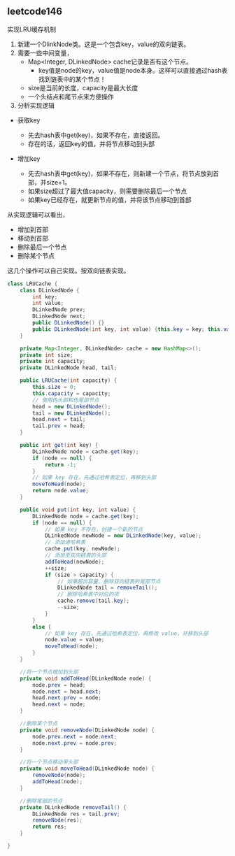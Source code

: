 ## leetcode146
实现LRU缓存机制

1. 新建一个DlinkNode类。这是一个包含key，value的双向链表。
2. 需要一些中间变量，
    * Map<Integer, DLinkedNode> cache记录是否有这个节点。
        * key值是node的key，value值是node本身。这样可以直接通过hash表找到链表中的某个节点！
    * size是当前的长度，capacity是最大长度
    * 一个头结点和尾节点来方便操作
3. 分析实现逻辑

* 获取key
    * 先去hash表中get(key)，如果不存在，直接返回。
    * 存在的话，返回key的值，并将节点移动到头部
    
* 增加key
    * 先去hash表中get(key)，如果不存在，则新建一个节点，将节点放到首部，并size+1。
    * 如果size超过了最大值capacity，则需要删除最后一个节点
    * 如果key已经存在，就更新节点的值，并将该节点移动到首部
    
从实现逻辑可以看出，
* 增加到首部
* 移动到首部
* 删除最后一个节点
* 删除某个节点

这几个操作可以自己实现。按双向链表实现。

```java
class LRUCache {
    class DLinkedNode {
        int key;
        int value;
        DLinkedNode prev;
        DLinkedNode next;
        public DLinkedNode() {}
        public DLinkedNode(int key, int value) {this.key = key; this.value = value;}
    }

    private Map<Integer, DLinkedNode> cache = new HashMap<>();
    private int size;
    private int capacity;
    private DLinkedNode head, tail;

    public LRUCache(int capacity) {
        this.size = 0;
        this.capacity = capacity;
        // 使用伪头部和伪尾部节点
        head = new DLinkedNode();
        tail = new DLinkedNode();
        head.next = tail;
        tail.prev = head;
    }

    public int get(int key) {
        DLinkedNode node = cache.get(key);
        if (node == null) {
            return -1;
        }
        // 如果 key 存在，先通过哈希表定位，再移到头部
        moveToHead(node);
        return node.value;
    }

    public void put(int key, int value) {
        DLinkedNode node = cache.get(key);
        if (node == null) {
            // 如果 key 不存在，创建一个新的节点
            DLinkedNode newNode = new DLinkedNode(key, value);
            // 添加进哈希表
            cache.put(key, newNode);
            // 添加至双向链表的头部
            addToHead(newNode);
            ++size;
            if (size > capacity) {
                // 如果超出容量，删除双向链表的尾部节点
                DLinkedNode tail = removeTail();
                // 删除哈希表中对应的项
                cache.remove(tail.key);
                --size;
            }
        }
        else {
            // 如果 key 存在，先通过哈希表定位，再修改 value，并移到头部
            node.value = value;
            moveToHead(node);
        }
    }

    //将一个节点增加到头部
    private void addToHead(DLinkedNode node) {
        node.prev = head;
        node.next = head.next;
        head.next.prev = node;
        head.next = node;
    }

    //删除某个节点
    private void removeNode(DLinkedNode node) {
        node.prev.next = node.next;
        node.next.prev = node.prev;
    }

    //将一个节点移动带头部
    private void moveToHead(DLinkedNode node) {
        removeNode(node);
        addToHead(node);
    }

    //删除尾部的节点
    private DLinkedNode removeTail() {
        DLinkedNode res = tail.prev;
        removeNode(res);
        return res;
    }

}
```